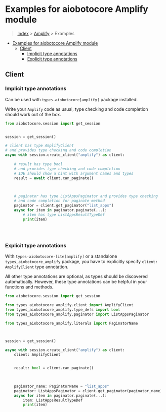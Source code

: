 <a id="examples-for-aiobotocore-amplify-module"></a>

# Examples for aiobotocore Amplify module

> [Index](../README.md) > [Amplify](./README.md) > Examples

- [Examples for aiobotocore Amplify module](#examples-for-aiobotocore-amplify-module)
  - [Client](#client)
    - [Implicit type annotations](#implicit-type-annotations)
    - [Explicit type annotations](#explicit-type-annotations)

<a id="client"></a>

## Client

<a id="implicit-type-annotations"></a>

### Implicit type annotations

Can be used with `types-aiobotocore[amplify]` package installed.

Write your `Amplify` code as usual, type checking and code completion should
work out of the box.

```python
from aiobotocore.session import get_session


session = get_session()

# client has type AmplifyClient
# and provides type checking and code completion
async with session.create_client("amplify") as client:
    
    # result has type bool
    # and provides type checking and code completion
    # IDE should show a hint with argument names and types
    result = await client.can_paginate()
    

    
    # paginator has type ListAppsPaginator and provides type checking
    # and code completion for paginate method
    paginator = client.get_paginator("list_apps")
    async for item in paginator.paginate(...):
        # item has type ListAppsResultTypeDef
        print(item)
    

    
```

<a id="explicit-type-annotations"></a>

### Explicit type annotations

With `types-aiobotocore-lite[amplify]` or a standalone
`types_aiobotocore_amplify` package, you have to explicitly specify
`client: AmplifyClient` type annotation.

All other type annotations are optional, as types should be discovered
automatically. However, these type annotations can be helpful in your functions
and methods.

```python
from aiobotocore.session import get_session

from types_aiobotocore_amplify.client import AmplifyClient
from types_aiobotocore_amplify.type_defs import bool
from types_aiobotocore_amplify.paginator import ListAppsPaginator

from types_aiobotocore_amplify.literals import PaginatorName



session = get_session()

async with session.create_client("amplify") as client:
    client: AmplifyClient

    
    result: bool = client.can_paginate()
    

    
    paginator_name: PaginatorName = "list_apps"
    paginator: ListAppsPaginator = client.get_paginator(paginator_name)
    async for item in paginator.paginate(...):
        item: ListAppsResultTypeDef
        print(item)
    

    
```
